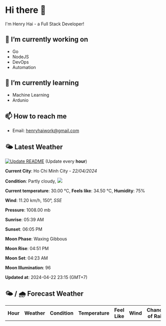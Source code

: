 # Hi there 👋

I'm Henry Hai - a Full Stack Developer!

## 🔭 I’m currently working on

- Go
- NodeJS
- DevOps
- Automation

## 🌱 I’m currently learning

- Machine Learning
- Ardunio

## 📫 How to reach me

- Email: <henryhaiwork@gmail.com>

## 🌤️ Latest Weather
[![Update README](https://github.com/henry0hai/henry0hai/actions/workflows/udpateReadme.yml/badge.svg)](https://github.com/henry0hai/henry0hai/actions/workflows/udpateReadme.yml)
(Update every **hour**)
<!-- CURRENT_WEATHER:START -->
**Current City**: Ho Chi Minh City - *22/04/2024*

**Condition**: Partly cloudy, <img src="https://cdn.weatherapi.com/weather/64x64/night/116.png"/>

**Current temperature**: 30.00 °C, **Feels like**: 34.50 °C, **Humidity**: 75%

**Wind**: 11.20 km/h, 150°, *SSE*

**Pressure**: 1008.00 mb

**Sunrise**: 05:39 AM

**Sunset**: 06:05 PM

**Moon Phase**: Waxing Gibbous

**Moon Rise**: 04:51 PM

**Moon Set**: 04:23 AM

**Moon Illumination**: 96

**Updated at**: 2024-04-22 23:15 (GMT+7)<!-- CURRENT_WEATHER:END -->

## 🌤️ / 🌧️ Forecast Weather
<!-- FORECAST_WEATHER:START -->
<table>
		<tr>
			<th>Hour</th>
			<th>Weather</th>
			<th>Condition</th>
			<th>Temperature</th>
			<th>Feel Like</th>
			<th>Wind</th>
			<th>Chance of Rain</th>
		</tr>
</table>
<!-- FORECAST_WEATHER:END -->

